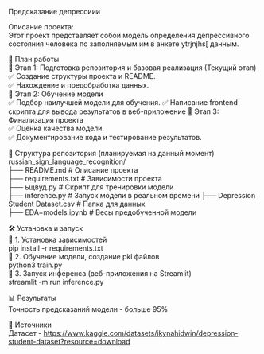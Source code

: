 Предсказание депрессиии
  
Описание проекта:  
Этот проект представляет собой модель определения депрессивного состояния человека по заполняемым им в анкете ytrjnjhs[ данным.
  
📑 План работы  
🔹 Этап 1: Подготовка репозитория и базовая реализация (Текущий этап)  
  ✅ Создание структуры проекта и README.   
  ✅ Нахождение и предобработка данных.  
🔹 Этап 2: Обучение модели  
  ✅ Подбор наилучшей модели для обучения.
  ✅ Написание frontend скрипта для вывода результатов в веб-приложение
🔹 Этап 3: Финализация проекта  
  ✅ Оценка качества модели.   
  ✅ Документирование кода и тестирование результатов.   
  
📁 Структура репозитория (планируемая на данный момент)  
russian_sign_language_recognition/  
├── README.md                         # Описание проекта  
├── requirements.txt                  # Зависимости проекта  
├── ьщвуд.py                          # Скрипт для тренировки модели  
├── inference.py                      # Запуск модели в реальном времени
├── Depression Student Dataset.csv    # Папка для данных  
├── EDA+models.ipynb                  # Весы предобученной модели  

🛠️ Установка и запуск  
🔹 1. Установка зависимостей  
pip install -r requirements.txt  
🔹 2. Обучение модели, создание pkl файлов  
python3 train.py  
🔹 3. Запуск инференса (веб-приложения на Streamlit)  
streamlit -m run inference.py      

📊 Результаты   
Точность предсказаний модели - больше 95%
    
🔗 Источники  
Датасет - https://www.kaggle.com/datasets/ikynahidwin/depression-student-dataset?resource=download
